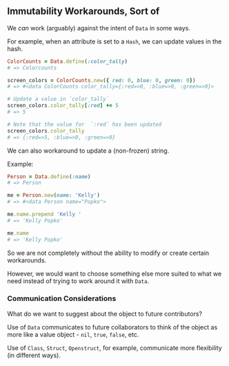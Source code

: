 ## Immutability Workarounds, Sort of

We *can* work (arguably) against the intent of `Data` in some ways.

For example, when an attribute is set to a `Hash`, we can update values in the hash.

```ruby
ColorCounts = Data.define(:color_tally)
# => Colorcounts

screen_colors = ColorCounts.new({ red: 0, blue: 0, green: 0})
# => #<data ColorCounts color_tally={:red=>0, :blue=>0, :green=>0}>

# Update a value in `color_tally`
screen_colors.color_tally[:red] += 5
# => 5

# Note that the value for  `:red` has been updated
screen_colors.color_tally
# => {:red=>5, :blue=>0, :green=>0}
```

We can also workaround to update a (non-frozen) string.

Example:

```ruby
Person = Data.define(:name)
# => Person

me = Person.new(name: 'Kelly')
# => #<data Person name="Popko">

me.name.prepend 'Kelly '
# => 'Kelly Popko'

me.name
# => 'Kelly Popko'
```

So we are not completely without the ability to modify or create certain workarounds.

However, we would want to choose something else more suited to what we need instead of trying to work around it with `Data`.

### Communication Considerations

What do we want to suggest about the object to future contributors?

Use of `Data` communicates to future collaborators to think of the object as more like a value object - `nil`, `true`, `false`, etc.

Use of `Class`, `Struct`, `Openstruct`, for example, communicate more flexibility (in different ways).

